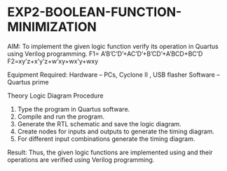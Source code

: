 # EXP2-BOOLEAN-FUNCTION-MINIMIZATION
AIM:
To implement the given logic function verify its operation in Quartus using Verilog programming.
F1= A’B’C’D’+AC’D’+B’CD’+A’BCD+BC’D
F2=xy’z+x’y’z+w’xy+wx’y+wxy

Equipment Required:
Hardware – PCs, Cyclone II , USB flasher
Software – Quartus prime

Theory
Logic Diagram
Procedure
1.	Type the program in Quartus software.
2.	Compile and run the program.
3.	Generate the RTL schematic and save the logic diagram.
4.	Create nodes for inputs and outputs to generate the timing diagram.
5.	For different input combinations generate the timing diagram.

Result: Thus, the given logic functions are implemented using and their operations are verified using Verilog programming.
